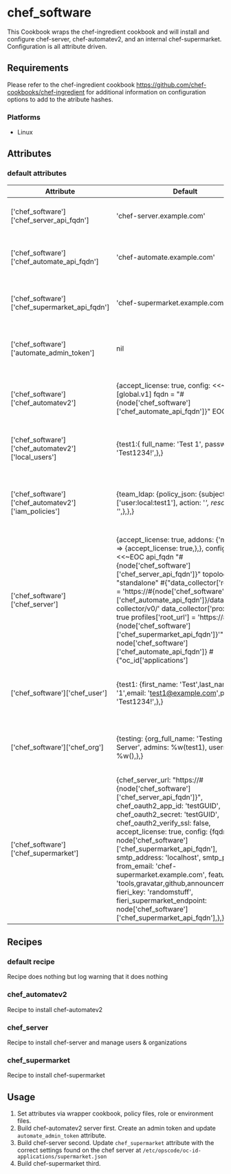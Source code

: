 # chef_software

This Cookbook wraps the chef-ingredient cookbook and will install and configure chef-server, chef-automatev2, and an internal chef-supermarket. Configuration is all attribute driven.

## Requirements

Please refer to the chef-ingredient cookbook <https://github.com/chef-cookbooks/chef-ingredient> for additional information on configuration options to add to the atribute hashes.

### Platforms

- Linux

## Attributes

### default attributes

| Attribute | Default | Comment |
| -------------  | -------------  | -------------  |
| ['chef_software']['chef_server_api_fqdn'] | 'chef-server.example.com' | (String) Hostname to connect to chef-server |
| ['chef_software']['chef_automate_api_fqdn'] | 'chef-automate.example.com' | (String) Hostname to connect to chef-automatev2 |
| ['chef_software']['chef_supermarket_api_fqdn'] | 'chef-supermarket.example.com' | (String) Hostname to connect to chef-supermarket |
| ['chef_software']['automate_admin_token'] | nil | (String) Token used for api access by cookbook |
| ['chef_software']['chef_automatev2'] | {accept_license: true, config: <<~EOC [global.v1] fqdn = "#{node['chef_software']['chef_automate_api_fqdn']}" EOC} | (Hash) Used to add configuration options to chef-automatev2 |
| ['chef_software']['chef_automatev2']['local_users'] | {test1:{ full_name: 'Test 1', password: 'Test1234!',},} | (Hash) Hash of hashes definign automatev2 users |
| ['chef_software']['chef_automatev2']['iam_policies'] | {team_ldap: {policy_json: {subjects: ['user:local:test1'], action: '*', resource: '*',},},} | (Hash) Hash of hashes defining automate IAM policies in json format |
| ['chef_software']['chef_server'] | {accept_license: true, addons: {'manage' => {accept_license: true,},}, config: <<~EOC api_fqdn "#{node['chef_software']['chef_server_api_fqdn']}" topology "standalone" #{"data_collector['root_url'] = 'https://#{node['chef_software']['chef_automate_api_fqdn']}/data-collector/v0/' data_collector['proxy'] = true profiles['root_url'] = 'https://#{node['chef_software']['chef_supermarket_api_fqdn']}'" if node['chef_software']['chef_automate_api_fqdn']} #{"oc_id['applications'] ||= {} oc_id['applications']['supermarket'] = {'redirect_uri' => 'https://#{node['chef_software']['chef_supermarket_api_fqdn']}/auth/chef_oauth2/callback',}" if node['chef_software']['chef_supermarket_api_fqdn']} EOC} | (Hash) Used to add configuration options to chef-server |
| ['chef_software']['chef_user'] | {test1: {first_name: 'Test',last_name: '1',email: 'test1@example.com',password: 'Test1234!',},} | (Hash) Hash of hashes used to manage chef-server users |
| ['chef_software']['chef_org'] | {testing: {org_full_name: 'Testing Chef Server', admins: %w(test1), users: %w(),},} | (Hash) Hash of hashes used to manage chef-server organizations |
| ['chef_software']['chef_supermarket'] | {chef_server_url: "https://#{node['chef_software']['chef_server_api_fqdn']}", chef_oauth2_app_id: 'testGUID', chef_oauth2_secret: 'testGUID', chef_oauth2_verify_ssl: false, accept_license: true, config: {fqdn: node['chef_software']['chef_supermarket_api_fqdn'], smtp_address: 'localhost', smtp_port: 25, from_email: 'chef-supermarket.example.com', features: 'tools,gravatar,github,announcement,fieri', fieri_key: 'randomstuff', fieri_supermarket_endpoint: node['chef_software']['chef_supermarket_api_fqdn'],},} | (Hash) Used to add configuration options to chef-supermarket |

## Recipes

### default recipe

Recipe does nothing but log warning that it does nothing

### chef_automatev2

Recipe to install chef-automatev2

### chef_server

Recipe to install chef-server and manage users & organizations

### chef_supermarket

Recipe to install chef-supermarket

## Usage

1. Set attributes via wrapper cookbook, policy files, role or environment files. 
2. Build chef-automatev2 server first. Create an admin token and update `automate_admin_token` attribute.
3. Build chef-server second. Update `chef_supermarket` attribute with the correct settings found on the chef server at `/etc/opscode/oc-id-applications/supermarket.json`
4. Build chef-supermarket third.
